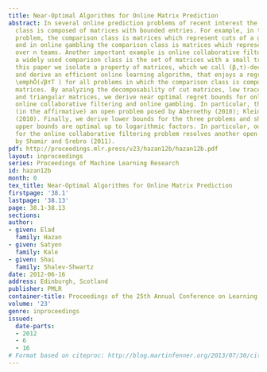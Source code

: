 ```yaml
---
title: Near-Optimal Algorithms for Online Matrix Prediction
abstract: In several online prediction problems of recent interest the comparison
  class is composed of matrices with bounded entries. For example, in the online max-cut
  problem, the comparison class is matrices which represent cuts of a given graph
  and in online gambling the comparison class is matrices which represent permutations
  over n teams. Another important example is online collaborative filtering in which
  a widely used comparison class is the set of matrices with a small trace norm. In
  this paper we isolate a property of matrices, which we call (β,τ)-decomposability,
  and derive an efficient online learning algorithm, that enjoys a regret bound of
  \emphÕ(√βτT ) for all problems in which the comparison class is composed of (β,τ)-decomposable
  matrices. By analyzing the decomposability of cut matrices, low trace-norm matrices
  and triangular matrices, we derive near optimal regret bounds for online max-cut,
  online collaborative filtering and online gambling. In particular, this resolves
  (in the affirmative) an open problem posed by Abernethy (2010); Kleinberg et al.
  (2010). Finally, we derive lower bounds for the three problems and show that our
  upper bounds are optimal up to logarithmic factors. In particular, our lower bound
  for the online collaborative filtering problem resolves another open problem posed
  by Shamir and Srebro (2011).
pdf: http://proceedings.mlr.press/v23/hazan12b/hazan12b.pdf
layout: inproceedings
series: Proceedings of Machine Learning Research
id: hazan12b
month: 0
tex_title: Near-Optimal Algorithms for Online Matrix Prediction
firstpage: '38.1'
lastpage: '38.13'
page: 38.1-38.13
sections: 
author:
- given: Elad
  family: Hazan
- given: Satyen
  family: Kale
- given: Shai
  family: Shalev-Shwartz
date: 2012-06-16
address: Edinburgh, Scotland
publisher: PMLR
container-title: Proceedings of the 25th Annual Conference on Learning Theory
volume: '23'
genre: inproceedings
issued:
  date-parts:
  - 2012
  - 6
  - 16
# Format based on citeproc: http://blog.martinfenner.org/2013/07/30/citeproc-yaml-for-bibliographies/
---
```

